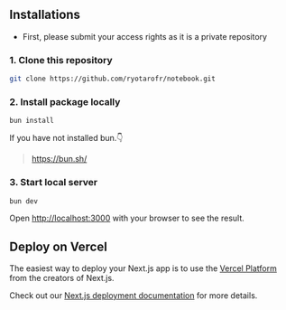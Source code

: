 ## Installations

- First, please submit your access rights as it is a private repository

### 1. Clone this repository

```bash
git clone https://github.com/ryotarofr/notebook.git
```

### 2. Install package locally

```
bun install
```

If you have not installed bun.👇

> https://bun.sh/

### 3. Start local server

```bash
bun dev
```

Open [http://localhost:3000](http://localhost:3000) with your browser to see the result.

## Deploy on Vercel

The easiest way to deploy your Next.js app is to use the [Vercel Platform](https://vercel.com/new?utm_medium=default-template&filter=next.js&utm_source=create-next-app&utm_campaign=create-next-app-readme) from the creators of Next.js.

Check out our [Next.js deployment documentation](https://nextjs.org/docs/deployment) for more details.
